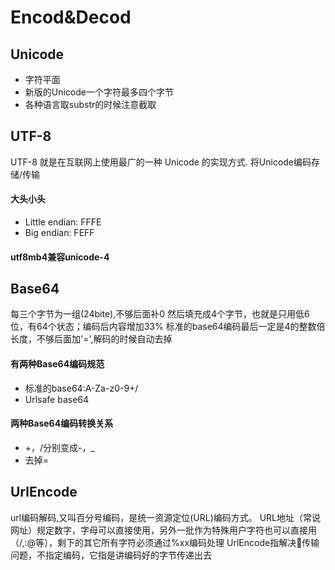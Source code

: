 # Encod&Decod
## Unicode
- 字符平面
- 新版的Unicode一个字符最多四个字节
- 各种语言取substr的时候注意截取
## UTF-8
UTF-8 就是在互联网上使用最广的一种 Unicode 的实现方式. 将Unicode编码存储/传输
#### 大头小头
- Little endian: FFFE
- Big endian: FEFF
#### utf8mb4兼容unicode-4
## Base64
每三个字节为一组(24bite),不够后面补0
然后填充成4个字节，也就是只用低6位，有64个状态；编码后内容增加33%
标准的base64编码最后一定是4的整数倍长度，不够后面加'=',解码的时候自动去掉
#### 有两种Base64编码规范
- 标准的base64:A-Za-z0-9+/
- Urlsafe base64
#### 两种Base64编码转换关系
- +，/分别变成-，_ 
- 去掉=
## UrlEncode
url编码解码,又叫百分号编码，是统一资源定位(URL)编码方式。
URL地址（常说网址）规定数字，字母可以直接使用，另外一批作为特殊用户字符也可以直接用（/,:@等），剩下的其它所有字符必须通过%xx编码处理
UrlEncode指解决传输问题，不指定编码，它指是讲编码好的字节传递出去
